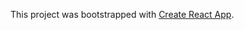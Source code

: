 





This project was bootstrapped with [Create React App](https://github.com/facebookincubator/create-react-app).
